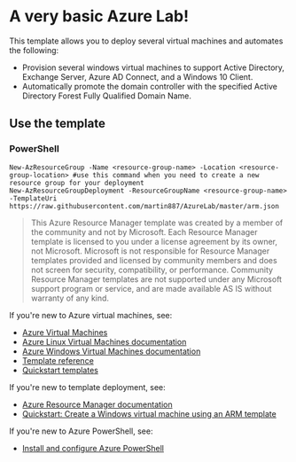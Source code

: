 
# A very basic Azure Lab!

This template allows you to deploy several virtual machines and automates the following:

- Provision several windows virtual machines to support Active Directory, Exchange Server, Azure AD Connect, and a Windows 10 Client.
- Automatically promote the domain controller with the specified Active Directory Forest Fully Qualified Domain Name.


## Use the template
### PowerShell

```
New-AzResourceGroup -Name <resource-group-name> -Location <resource-group-location> #use this command when you need to create a new resource group for your deployment
New-AzResourceGroupDeployment -ResourceGroupName <resource-group-name> -TemplateUri https://raw.githubusercontent.com/martin887/AzureLab/master/arm.json
```

>This Azure Resource Manager template was created by a member of the community and not by Microsoft. Each Resource Manager template is licensed to you under a license agreement by its owner, not Microsoft. Microsoft is not responsible for Resource Manager templates provided and licensed by community members and does not screen for security, compatibility, or performance. Community Resource Manager templates are not supported under any Microsoft support program or service, and are made available AS IS without warranty of any kind.


If you're new to Azure virtual machines, see:

- [Azure Virtual Machines](https://azure.microsoft.com/services/virtual-machines/)
- [Azure Linux Virtual Machines documentation](https://docs.microsoft.com/azure/virtual-machines/linux/)
- [Azure Windows Virtual Machines documentation](https://docs.microsoft.com/azure/virtual-machines/windows/)
- [Template reference](https://docs.microsoft.com/azure/templates/microsoft.compute/allversions)
- [Quickstart templates](https://azure.microsoft.com/resources/templates/?resourceType=Microsoft.Compute&pageNumber=1&sort=Popular)

If you're new to template deployment, see:

- [Azure Resource Manager documentation](https://docs.microsoft.com/azure/azure-resource-manager/)
- [Quickstart: Create a Windows virtual machine using an ARM template](https://docs.microsoft.com/azure/virtual-machines/windows/quick-create-template)

If you're new to Azure PowerShell, see:

- [Install and configure Azure PowerShell](https://azure.microsoft.com/en-us/documentation/articles/powershell-install-configure/)
